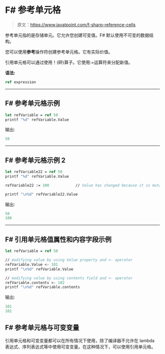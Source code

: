# F# 参考单元格

> 原文：<https://www.javatpoint.com/f-sharp-reference-cells>

参考单元指的是存储单元。它允许您创建可变值。F# 默认使用不可变的数据结构。

您可以使用**参考**操作符创建参考单元格。它有实际价值。

引用单元格可以通过使用！(砰)算子。它使用:=运算符来分配新值。

**语法:**

```fs
ref expression

```

* * *

## F# 参考单元格示例

```fs
let refVariable = ref 50
printf "%d" refVariable.Value

```

输出:

```fs
50

```

* * *

## F# 参考单元格示例 2

```fs
let refVariable22 = ref 50
printf "%d" refVariable.Value

refVariable22 := 100  			// Value has changed because it is mutable.

printf "\n%d" refVariable22.Value  

```

输出:

```fs
50
100

```

* * *

## F# 引用单元格值属性和内容字段示例

```fs
let refVariable = ref 50

// modifying value by using Value property and <- operator
refVariable.Value <- 101
printf "\n%d" refVariable.Value            

// modifying value by using contents field and <- operator
refVariable.contents <- 102
printf "\n%d" refVariable.contents

```

输出:

```fs
101
102

```

## F# 参考单元格与可变变量

引用单元格和可变变量都可以在所有情况下使用，除了编译器不允许在 lambda 表达式、序列表达式等中使用可变变量。在这种情况下，可以使用引用单元格。